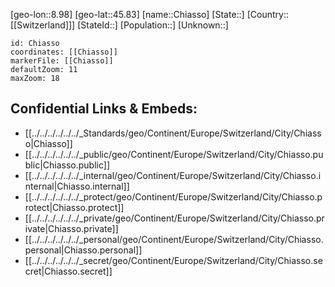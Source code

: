 ﻿---
location: [45.83,8.98]
mapzoom: [7,12] 
mapmarker: city 
type: City
tags:
- geo/City


SpocWebEntityId: 29582
isDeleted: false
confidential: public

---
[geo-lon::8.98]
[geo-lat::45.83]
[name::Chiasso]
[State::]
[Country::[[Switzerland]]]
[StateId::]
[Population::]
[Unknown::]


```leaflet
id: Chiasso
coordinates: [[Chiasso]]
markerFile: [[Chiasso]]
defaultZoom: 11 
maxZoom: 18
```


## Confidential Links & Embeds: 
- [[../../../../../../_Standards/geo/Continent/Europe/Switzerland/City/Chiasso|Chiasso]] 
- [[../../../../../../_public/geo/Continent/Europe/Switzerland/City/Chiasso.public|Chiasso.public]] 
- [[../../../../../../_internal/geo/Continent/Europe/Switzerland/City/Chiasso.internal|Chiasso.internal]] 
- [[../../../../../../_protect/geo/Continent/Europe/Switzerland/City/Chiasso.protect|Chiasso.protect]] 
- [[../../../../../../_private/geo/Continent/Europe/Switzerland/City/Chiasso.private|Chiasso.private]] 
- [[../../../../../../_personal/geo/Continent/Europe/Switzerland/City/Chiasso.personal|Chiasso.personal]] 
- [[../../../../../../_secret/geo/Continent/Europe/Switzerland/City/Chiasso.secret|Chiasso.secret]] 
